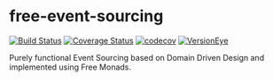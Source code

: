 # free-event-sourcing
[![Build Status](https://travis-ci.org/msiegenthaler/free-event-sourcing.svg?branch=master)](https://travis-ci.org/msiegenthaler/free-event-sourcing)
[![Coverage Status](https://coveralls.io/repos/github/msiegenthaler/free-event-sourcing/badge.svg?branch=master)](https://coveralls.io/github/msiegenthaler/free-event-sourcing?branch=master)
[![codecov](https://codecov.io/gh/msiegenthaler/free-event-sourcing/branch/master/graph/badge.svg)](https://codecov.io/gh/msiegenthaler/free-event-sourcing)
[![VersionEye](https://www.versioneye.com/user/projects/5735bd58ebad9c000ef76535/badge.svg)](https://www.versioneye.com/user/projects/5735bd58ebad9c000ef76535)

Purely functional Event Sourcing based on Domain Driven Design and implemented using Free Monads.
